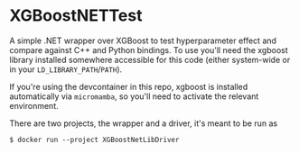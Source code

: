 # XGBoostNETTest

A simple .NET wrapper over XGBoost to test hyperparameter effect and
compare against C++ and Python bindings.  To use you'll need the
xgboost library installed somewhere accessible for this code (either
system-wide or in your `LD_LIBRARY_PATH`/`PATH`).

If you're using the devcontainer in this repo, xgboost is installed
automatically via `micromamba`, so you'll need to activate the
relevant environment.

There are two projects, the wrapper and a driver, it's meant to be run
as
```
$ docker run --project XGBoostNetLibDriver
```
